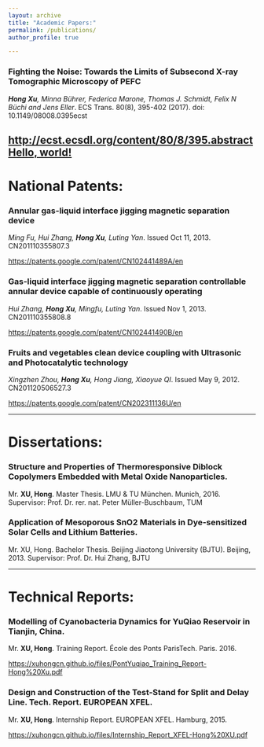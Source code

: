 ```yaml
---
layout: archive
title: "Academic Papers:"
permalink: /publications/
author_profile: true

---
```


### Fighting the Noise: Towards the Limits of Subsecond X-ray Tomographic Microscopy of PEFC
***Hong Xu**, Minna Bührer, Federica Marone, Thomas J. Schmidt, Felix N Büchi and Jens Eller*. ECS Trans. 80(8), 395-402 (2017). doi: 10.1149/08008.0395ecst

http://ecst.ecsdl.org/content/80/8/395.abstract
<a href="http://example.com/" target="_blank">Hello, world!</a>
---

# National Patents:

### Annular gas-liquid interface jigging magnetic separation device
*Ming Fu, Hui Zhang, **Hong Xu**, Luting Yan*. Issued Oct 11, 2013. CN201110355807.3

https://patents.google.com/patent/CN102441489A/en


### Gas-liquid interface jigging magnetic separation controllable annular device capable of continuously operating
*Hui Zhang, **Hong Xu**, Mingfu, Luting Yan*. Issued Nov 1, 2013. CN201110355808.8

https://patents.google.com/patent/CN102441490B/en


### Fruits and vegetables clean device coupling with Ultrasonic and Photocatalytic technology
*Xingzhen Zhou, **Hong Xu**, Hong Jiang, Xiaoyue QI*. Issued May 9, 2012. CN201120506527.3

https://patents.google.com/patent/CN202311136U/en


---

# Dissertations:

### Structure and Properties of Thermoresponsive Diblock Copolymers Embedded with Metal Oxide Nanoparticles. 
Mr. **XU, Hong**. Master Thesis. LMU & TU München. Munich, 2016.
Supervisor: Prof. Dr. rer. nat. Peter Müller-Buschbaum, TUM

###  Application of Mesoporous SnO2 Materials in Dye-sensitized Solar Cells and Lithium Batteries. 
Mr. XU, Hong. Bachelor Thesis. Beijing Jiaotong University (BJTU). Beijing, 2013.
Supervisor: Prof. Dr. Hui Zhang, BJTU

---

# Technical Reports:

### Modelling of Cyanobacteria Dynamics for YuQiao Reservoir in Tianjin, China.
Mr. **XU, Hong**. Training Report. École des Ponts ParisTech. Paris. 2016.

https://xuhongcn.github.io/files/PontYuqiao_Training_Report-Hong%20Xu.pdf

### Design and Construction of the Test-Stand for Split and Delay Line. Tech. Report. EUROPEAN XFEL.
Mr. **XU, Hong**. Internship Report. EUROPEAN XFEL. Hamburg, 2015.

https://xuhongcn.github.io/files/Internship_Report_XFEL-Hong%20XU.pdf


